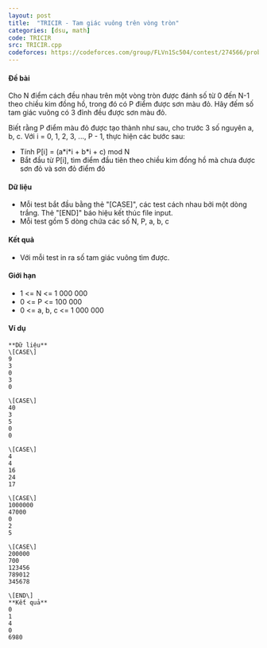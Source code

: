 ```yaml
---
layout: post
title:  "TRICIR - Tam giác vuông trên vòng tròn"
categories: [dsu, math]
code: TRICIR
src: TRICIR.cpp
codeforces: https://codeforces.com/group/FLVn1Sc504/contest/274566/problem/V
---
```



#### Đề bài

Cho N điểm cách đều nhau trên một vòng tròn được đánh số từ 0 đến N-1 theo chiều kim đồng hồ, trong đó có P điểm được sơn màu đỏ. Hãy đếm số tam giác vuông có 3 đỉnh đều được sơn màu đỏ.

Biết rằng P điểm màu đỏ được tạo thành như sau, cho trước 3 số nguyên a, b, c. Với i = 0, 1, 2, 3, ..., P - 1, thực hiện các bước sau:

*   Tính P\[i\] = (a\*i\*i + b\*i + c) mod N
*   Bắt đầu từ P\[i\], tìm điểm đầu tiên theo chiều kim đồng hồ mà chưa được sơn đỏ và sơn đỏ điểm đó

#### Dữ liệu

*   Mỗi test bắt đầu bằng thẻ "\[CASE\]", các test cách nhau bởi một dòng trắng. Thẻ "\[END\]" báo hiệu kết thúc file input.
*   Mỗi test gồm 5 dòng chứa các số N, P, a, b, c

#### Kết quả

*   Với mỗi test in ra số tam giác vuông tìm được.

#### Giới hạn

*   1 <= N <= 1 000 000
*   0 <= P <= 100 000
*   0 <= a, b, c <= 1 000 000

#### Ví dụ

```
**Dữ liệu**
\[CASE\]
9
3
0
3
0

\[CASE\]
40
3
5
0
0

\[CASE\]
4
4
16
24
17
    	
\[CASE\]
1000000
47000
0
2
5

\[CASE\]
200000
700
123456
789012
345678

\[END\]
**Kết quả**
0
1
4
0
6980

```

<!--more-->

